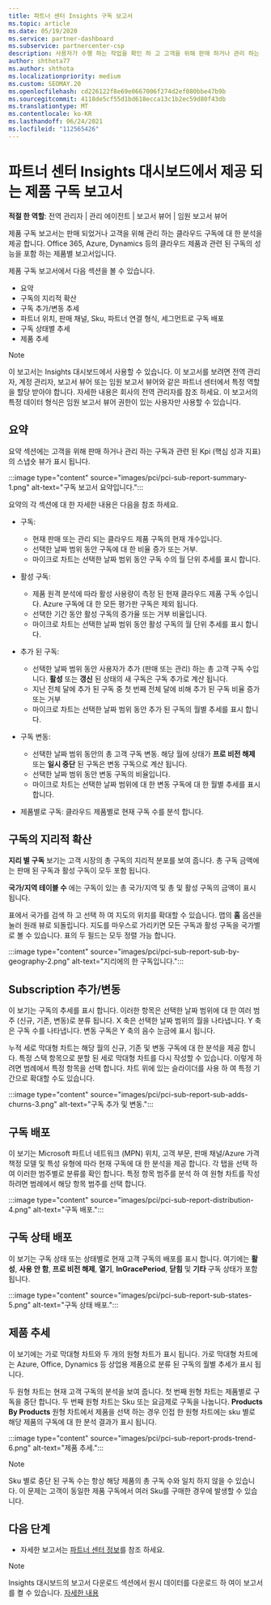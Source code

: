 ```yaml
---
title: 파트너 센터 Insights 구독 보고서
ms.topic: article
ms.date: 05/19/2020
ms.service: partner-dashboard
ms.subservice: partnercenter-csp
description: 사용자가 수행 하는 작업을 확인 하 고 고객을 위해 판매 하거나 관리 하는 클라우드 구독과 관련 하 여 개선할 수 있는 위치를 확인 하세요.
author: shthota77
ms.author: shthota
ms.localizationpriority: medium
ms.custom: SEOMAY.20
ms.openlocfilehash: cd226122f8e69e0667006f274d2ef080bbe47b9b
ms.sourcegitcommit: 4118de5cf55d1bd618ecca13c1b2ec59d80f43db
ms.translationtype: MT
ms.contentlocale: ko-KR
ms.lasthandoff: 06/24/2021
ms.locfileid: "112565426"
---
```

# <a name="product-subscriptions-report-available-from-the-partner-center-insights-dashboard"></a>파트너 센터 Insights 대시보드에서 제공 되는 제품 구독 보고서

**적절 한 역할**: 전역 관리자 | 관리 에이전트 | 보고서 뷰어 | 임원 보고서 뷰어

제품 구독 보고서는 판매 되었거나 고객을 위해 관리 하는 클라우드 구독에 대 한 분석을 제공 합니다. Office 365, Azure, Dynamics 등의 클라우드 제품과 관련 된 구독의 성능을 포함 하는 제품별 보고서입니다.

제품 구독 보고서에서 다음 섹션을 볼 수 있습니다.

- 요약
- 구독의 지리적 확산
- 구독 추가/변동 추세
- 파트너 위치, 판매 채널, Sku, 파트너 연결 형식, 세그먼트로 구독 배포
- 구독 상태별 추세
- 제품 추세

 > [!NOTE]
 > 이 보고서는 Insights 대시보드에서 사용할 수 있습니다. 이 보고서를 보려면 전역 관리자, 계정 관리자, 보고서 뷰어 또는 임원 보고서 뷰어와 같은 파트너 센터에서 특정 역할을 할당 받아야 합니다. 자세한 내용은 회사의 전역 관리자를 참조 하세요. 이 보고서의 특정 데이터 형식은 임원 보고서 뷰어 권한이 있는 사용자만 사용할 수 있습니다.

## <a name="summary"></a>요약

요약 섹션에는 고객을 위해 판매 하거나 관리 하는 구독과 관련 된 Kpi (핵심 성과 지표)의 스냅숏 뷰가 표시 됩니다.  

:::image type="content" source="images/pci/pci-sub-report-summary-1.png" alt-text="구독 보고서 요약입니다.":::

요약의 각 섹션에 대 한 자세한 내용은 다음을 참조 하세요.

- 구독:
  - 현재 판매 또는 관리 되는 클라우드 제품 구독의 현재 개수입니다.
  - 선택한 날짜 범위 동안 구독에 대 한 비율 증가 또는 거부.
  - 마이크로 차트는 선택한 날짜 범위 동안 구독 수의 월 단위 추세를 표시 합니다.

- 활성 구독:
  - 제품 원격 분석에 따라 활성 사용량이 측정 된 현재 클라우드 제품 구독 수입니다. Azure 구독에 대 한 모든 평가판 구독은 제외 됩니다.
  - 선택한 기간 동안 활성 구독의 증가율 또는 거부 비율입니다.
  - 마이크로 차트는 선택한 날짜 범위 동안 활성 구독의 월 단위 추세를 표시 합니다.

- 추가 된 구독:
  - 선택한 날짜 범위 동안 사용자가 추가 (판매 또는 관리) 하는 총 고객 구독 수입니다. **활성** 또는 **갱신** 된 상태의 새 구독은 구독 추가로 계산 됩니다.
  - 지난 전체 달에 추가 된 구독 중 첫 번째 전체 달에 비해 추가 된 구독 비율 증가 또는 거부
  - 마이크로 차트는 선택한 날짜 범위 동안 추가 된 구독의 월별 추세를 표시 합니다.

- 구독 변동:
  - 선택한 날짜 범위 동안의 총 고객 구독 변동. 해당 월에 상태가 **프로 비전 해제** 또는 **일시 중단** 된 구독은 변동 구독으로 계산 됩니다.  
  - 선택한 날짜 범위 동안 변동 구독의 비율입니다.
  - 마이크로 차트는 선택한 날짜 범위에 대 한 변동 구독에 대 한 월별 추세를 표시 합니다.

- 제품별로 구독: 클라우드 제품별로 현재 구독 수를 분석 합니다.

## <a name="geographical-spread-of-subscriptions"></a>구독의 지리적 확산

**지리 별 구독** 보기는 고객 시장의 총 구독의 지리적 분포를 보여 줍니다. 총 구독 금액에는 판매 된 구독과 활성 구독이 모두 포함 됩니다.

**국가/지역 테이블 수** 에는 구독이 있는 총 국가/지역 및 총 및 활성 구독의 금액이 표시 됩니다.

표에서 국가를 검색 하 고 선택 하 여 지도의 위치를 확대할 수 있습니다. 맵의 **홈** 옵션을 눌러 원래 뷰로 되돌립니다. 지도를 마우스로 가리키면 모든 구독과 활성 구독을 국가별로 볼 수 있습니다. 표의 두 필드는 모두 정렬 가능 합니다.

:::image type="content" source="images/pci/pci-sub-report-sub-by-geography-2.png" alt-text="지리에의 한 구독입니다.":::

## <a name="subscription-addschurns"></a>Subscription 추가/변동

이 보기는 구독의 추세를 표시 합니다. 이러한 항목은 선택한 날짜 범위에 대 한 여러 범주 (신규, 기존, 변동)로 분류 됩니다. X 축은 선택한 날짜 범위의 월을 나타냅니다. Y 축은 구독 수를 나타냅니다. 변동 구독은 Y 축의 음수 눈금에 표시 됩니다. 

누적 세로 막대형 차트는 해당 월의 신규, 기존 및 변동 구독에 대 한 분석을 제공 합니다. 특정 스택 항목으로 분할 된 세로 막대형 차트를 다시 작성할 수 있습니다. 이렇게 하려면 범례에서 특정 항목을 선택 합니다. 차트 위에 있는 슬라이더를 사용 하 여 특정 기간으로 확대할 수도 있습니다.

:::image type="content" source="images/pci/pci-sub-report-sub-adds-churns-3.png" alt-text="구독 추가 및 변동.":::

## <a name="subscription-distribution"></a>구독 배포

이 보기는 Microsoft 파트너 네트워크 (MPN) 위치, 고객 부문, 판매 채널/Azure 가격 책정 모델 및 특성 유형에 따라 현재 구독에 대 한 분석을 제공 합니다. 각 탭을 선택 하 여 이러한 범주별로 분류를 확인 합니다. 특정 항목 범주를 분석 하 여 원형 차트를 작성 하려면 범례에서 해당 항목 범주를 선택 합니다.

:::image type="content" source="images/pci/pci-sub-report-distribution-4.png" alt-text="구독 배포.":::

## <a name="subscription-state-distribution"></a>구독 상태 배포

이 보기는 구독 상태 또는 상태별로 현재 고객 구독의 배포를 표시 합니다. 여기에는 **활성**, **사용 안 함**, **프로 비전 해제**, **열기**, **InGracePeriod**, **닫힘** 및 **기타** 구독 상태가 포함 됩니다.

:::image type="content" source="images/pci/pci-sub-report-sub-states-5.png" alt-text="구독 상태 배포.":::

## <a name="products-trend"></a>제품 추세

이 보기에는 가로 막대형 차트와 두 개의 원형 차트가 표시 됩니다. 가로 막대형 차트에는 Azure, Office, Dynamics 등 상업용 제품으로 분류 된 구독의 월별 추세가 표시 됩니다.

두 원형 차트는 현재 고객 구독의 분석을 보여 줍니다. 첫 번째 원형 차트는 제품별로 구독을 중단 합니다. 두 번째 원형 차트는 Sku 또는 요금제로 구독을 나눕니다. **Products By Products** 원형 차트에서 제품을 선택 하는 경우 인접 한 원형 차트에는 sku 별로 해당 제품의 구독에 대 한 분석 결과가 표시 됩니다.

:::image type="content" source="images/pci/pci-sub-report-prods-trend-6.png" alt-text="제품 추세.":::

> [!NOTE]
 > Sku 별로 중단 된 구독 수는 항상 해당 제품의 총 구독 수와 일치 하지 않을 수 있습니다. 이 문제는 고객이 동일한 제품 구독에서 여러 Sku를 구매한 경우에 발생할 수 있습니다.

## <a name="next-steps"></a>다음 단계

- 자세한 보고서는 [파트너 센터 정보](partner-center-insights.md)를 참조 하세요.

>[!NOTE] 
> Insights 대시보드의 보고서 다운로드 섹션에서 원시 데이터를 다운로드 하 여이 보고서를 켤 수 있습니다. [자세한 내용](pci-download-reports.md) 
